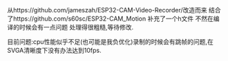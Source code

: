 从https://github.com/jameszah/ESP32-CAM-Video-Recorder/改造而来
结合了https://github.com/s60sc/ESP32-CAM_Motion
补充了一个h文件 不然在编译的时候会有一点问题 处理得很粗糙,等待修改.

目前问题:cpu性能似乎不足(也可能是我负优化)录制的时候会有跳帧的问题,在SVGA清晰度下没有办法达到10fps.